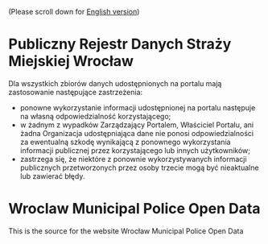 (Please scroll down for [English version](#wroclaw-municipal-police-open-data))
# Publiczny Rejestr Danych Straży Miejskiej Wrocław
Dla wszystkich zbiorów danych udostępnionych na portalu mają zastosowanie następujące zastrzeżenia:
* ponowne wykorzystanie informacji udostępnionej na portalu następuje na własną odpowiedzialność korzystającego;
* w żadnym z wypadków Zarządzający Portalem, Właściciel Portalu, ani żadna Organizacja udostępniająca dane nie ponosi odpowiedzialności za ewentualną szkodę wynikającą z ponownego wykorzystania informacji publicznej przez korzystającego lub innych użytkowników;
* zastrzega się, że niektóre z ponownie wykorzystywanych informacji publicznych przetworzonych przez osoby trzecie mogą być nieaktualne lub zawierać błędy.

# Wroclaw Municipal Police Open Data
This is the source for the website Wrocław Municipal Police Open Data
